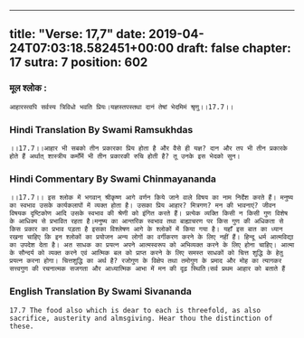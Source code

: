 
---
title: "Verse: 17,7"
date: 2019-04-24T07:03:18.582451+00:00
draft: false
chapter: 17
sutra: 7
position: 602
---
### मूल श्लोक :
```
आहारस्त्वपि सर्वस्य त्रिविधो भवति प्रियः।यज्ञस्तपस्तथा दानं तेषां भेदमिमं श्रृणु।।17.7।।

```

### Hindi Translation By Swami Ramsukhdas
```
।।17.7।।आहार भी सबको तीन प्रकारका प्रिय होता है और वैसे ही यज्ञ? दान और तप भी तीन प्रकारके होते हैं अर्थात् शास्त्रीय कर्मोंमें भी तीन प्रकारकी रुचि होती है? तू उनके इस भेदको सुन।

```

### Hindi Commentary By Swami Chinmayananda
```
।।17.7।। इस श्लोक में भगवान् श्रीकृष्ण आगे वर्णन किये जाने वाले विषय का नाम निर्देश करते हैं। मनुष्य का स्वभाव उसके कार्यकलापों में व्यक्त होता है। उसका प्रिय आहार? मित्रगण? मन की भावनाएं? जीवन विषयक दृष्टिकोण आदि उसके स्वभाव की श्रेणी को इंगित करते हैं। प्रत्येक व्यक्ति किसी न किसी गुण विशेष के आधिक्य से प्रभावित रहता है।मनुष्य का आन्तरिक स्वभाव तथा बाह्याचरण पर किस गुण की अधिकता से किस प्रकार का प्रभाव पड़ता है इसका विश्लेषण आगे के श्लोकों में किया गया है। यहाँ इस बात का ध्यान रखना चाहिए कि इन श्लोकों का प्रयोजन अन्य लोगों का वर्गीकरण करने के लिए नहीं हैं। हिन्दू धर्म आत्मविद्या का उपदेश देता है। अत साधक का प्रयत्न अपने आत्मस्वरूप को अभिव्यक्त करने के लिए होना चाहिए। आत्मा के सौन्दर्य को व्यक्त करने एवं आत्मिक बल को प्राप्त करने के लिए समस्त साधकों को चित्त शुद्धि के हेतु प्रयत्न करना होगा। चित्तशुद्धि का अर्थ है? रजोगुण के विक्षेप तथा तमोगुण के प्रमाद और मोह का त्यागकर सत्त्वगुण की रचनात्मक सजगता और आध्यात्मिक आभा में मन की दृढ़ स्थिति।सर्व प्रथम आहार को बताते हैं

```

### English Translation By Swami  Sivananda
```
17.7 The food also which is dear to each is threefold, as also sacrifice, austerity and almsgiving. Hear thou the distinction of these.

```

